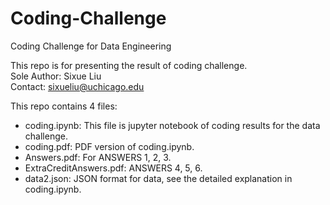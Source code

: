 # Coding-Challenge
Coding Challenge for Data Engineering

This repo is for presenting the result of coding challenge. \
Sole Author: Sixue Liu \
Contact: sixueliu@uchicago.edu 

This repo contains 4 files: 
- coding.ipynb: This file is jupyter notebook of coding results for the data challenge. 
- coding.pdf: PDF version of coding.ipynb. 
- Answers.pdf: For ANSWERS 1, 2, 3.
- ExtraCreditAnswers.pdf: ANSWERS 4, 5, 6. 
- data2.json: JSON format for data, see the detailed explanation in coding.ipynb.

